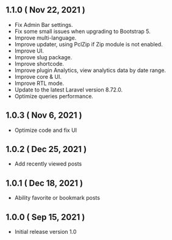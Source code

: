 ## 1.1.0 ( Nov 22, 2021 )

- Fix Admin Bar settings.
- Fix some small issues when upgrading to Bootstrap 5.
- Improve multi-language.
- Improve updater, using PclZip if Zip module is not enabled.
- Improve UI.
- Improve slug package.
- Improve shortcode.
- Improve plugin Analytics, view analytics data by date range.
- Improve core & UI.
- Improve RTL mode.
- Update to the latest Laravel version 8.72.0.
- Optimize queries performance.

## 1.0.3 ( Nov 6, 2021 )
- Optimize code and fix UI

## 1.0.2 ( Dec 25, 2021 )
- Add recently viewed posts

## 1.0.1 ( Dec 18, 2021 )
- Ability favorite or bookmark posts 

## 1.0.0 ( Sep 15, 2021 )
- Initial release version 1.0
